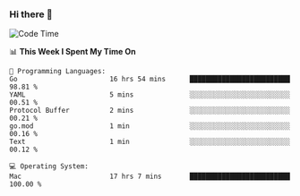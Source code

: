 ### Hi there 👋

<!--
**CrazyCollin/crazycollin** is a ✨ _special_ ✨ repository because its `README.md` (this file) appears on your GitHub profile.

Here are some ideas to get you started:

- 🔭 I’m currently working on ...
- 🌱 I’m currently learning ...
- 👯 I’m looking to collaborate on ...
- 🤔 I’m looking for help with ...
- 💬 Ask me about ...
- 📫 How to reach me: ...
- 😄 Pronouns: ...
- ⚡ Fun fact: ...
-->

<!--START_SECTION:waka-->
![Code Time](http://img.shields.io/badge/Code%20Time-2%2C998%20hrs%2027%20mins-blue)

📊 **This Week I Spent My Time On** 

```text
💬 Programming Languages: 
Go                       16 hrs 54 mins      █████████████████████████   98.81 % 
YAML                     5 mins              ░░░░░░░░░░░░░░░░░░░░░░░░░   00.51 % 
Protocol Buffer          2 mins              ░░░░░░░░░░░░░░░░░░░░░░░░░   00.21 % 
go.mod                   1 min               ░░░░░░░░░░░░░░░░░░░░░░░░░   00.16 % 
Text                     1 min               ░░░░░░░░░░░░░░░░░░░░░░░░░   00.12 % 

💻 Operating System: 
Mac                      17 hrs 7 mins       █████████████████████████   100.00 % 
```


<!--END_SECTION:waka-->
